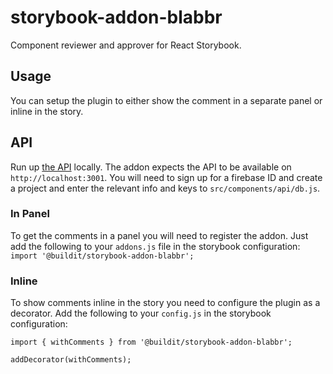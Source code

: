 # storybook-addon-blabbr

Component reviewer and approver for React Storybook.

## Usage
You can setup the plugin to either show the comment in a separate panel or inline in the story.

## API
Run up [the API](https://github.com/jon-ec/blabbr) locally. The addon expects the API to be available on
`http://localhost:3001`. You will need to sign up for a firebase ID and create a project and enter the relevant
info and keys to `src/components/api/db.js`.

### In Panel
To get the comments in a panel you will need to register the addon. Just add the following to your `addons.js` file in the storybook
configuration:
`import '@buildit/storybook-addon-blabbr';`

### Inline
To show comments inline in the story you need to configure the plugin as a decorator. Add the following to your `config.js` in the storybook configuration:

```
import { withComments } from '@buildit/storybook-addon-blabbr';

addDecorator(withComments);
```
